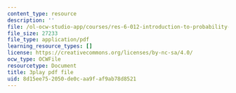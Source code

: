 ```yaml
---
content_type: resource
description: ''
file: /ol-ocw-studio-app/courses/res-6-012-introduction-to-probability-spring-2018/8d15ee752050de0caa9faf9ab78d8521_MvGuBQZZuLM.pdf
file_size: 27233
file_type: application/pdf
learning_resource_types: []
license: https://creativecommons.org/licenses/by-nc-sa/4.0/
ocw_type: OCWFile
resourcetype: Document
title: 3play pdf file
uid: 8d15ee75-2050-de0c-aa9f-af9ab78d8521
---
```

